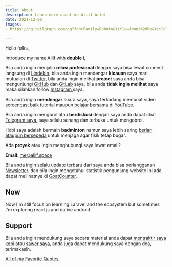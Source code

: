 ```yaml
---
title: About
description: Learn more about me Aliif Arief.
date: 2021-12-06
images:
- https://og.tailgraph.com/og?fontFamily=Roboto&title=About%20Me&titleTailwind=text-gray-800%20font-bold%20text-6xl&titleFontFamily=Inter&text=Learn%20more%20about%20me%20Aliif%20Arief%20&textTailwind=text-gray-700%20text-2xl%20mt-4&logoTailwind=h-8&bgTailwind=bg-white&footer=aliif.space&footerTailwind=text-teal-600&t=1654070936915&refresh=1

---
```

Hello folks,

Introduce my name Aliif with **double i**,

Bila anda ingin menjalin **relasi profesional** dengan saya bisa lewat connect langsung di [LindekIn](https://www.linkedin.com/in/aliif/ "Linkedin Aliif"), bila anda ingin mendengar **kicauan** saya mari mutualan di [Twitter](https://twitter.com/aliifarm "Twitter Aliif"), bila anda ingin melihat **project** saya anda bisa mengunjungi [GitHub](https://github.com/aliifam "GitHub Aliif") dan [GitLab](https://gitlab.com/aliifam "Aliif GitLab") saya, bila anda **tidak ingin melihat** saya maka silahkan follow [Instagram ](https://www.instagram.com/aliif.am/ "Instagram Aliif")saya.

Bila anda ingin **mendengar** suara saya, saya terkadang membuat video screencast baik tutorial maupun belajar bersama di [ YouTube](https://www.youtube.com/aliif "YouTube Aliif").

Bila anda ingin mengbrol atau **berdiskusi** dengan saya anda dapat chat[ Telegram saya](https://t.me/aliifam "Telegram Aliif"), saya selalu senang dan terbuka untuk mengobrol.

Hobi saya adalah bermain **badminton** namun saya lebih sering [berlari ataupun bersepeda](https://www.strava.com/athletes/aliifam "Strava Aliif") untuk menjaga agar fisik tetap bugar.

Ada **proyek** atau ingin menghubungi saya lewat email?

**Email**: [me@aliif.space](mailto:me@aliif.space)

Bila anda ingin selalu update terbaru dari saya anda bisa berlangganan [Newsletter](https://newsletter.aliif.space). dan bila ingin mengetahui statistik pengunjung website ini ada dapat mellihatnya di [GoatCounter](https://analytic.aliif.space/).

## Now

Now I'm still focus on learning Laravel and the ecosystem but sometimes I'm exploring react js and native android.

## Support

Bila anda ingin mendukung saya secara material anda dapat [mentraktir saya kopi](https://trakteer.id/aliifam/tip "traktir kopi") atau [sawer saya](https://saweria.co/aliif "Saweria Aliif"), anda juga dapat mendukung saya dengan doa, terimakasih.

[All of my Favorite Quotes.](https://aliif.space/quotes/ "Favorite Quotes Page")